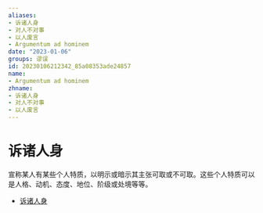 ```yaml
---
aliases:
- 诉诸人身
- 对人不对事
- 以人废言
- Argumentum ad hominem
date: "2023-01-06"
groups: 谬误
id: 20230106212342_85a08353ade24857
name:
- Argumentum ad hominem
zhname:
- 诉诸人身
- 对人不对事
- 以人废言
---
```


# 诉诸人身

宣称某人有某些个人特质，以明示或暗示其主张可取或不可取。这些个人特质可以是人格、动机、态度、地位、阶级或处境等等。

* [诉诸人身](https://zh.wikipedia.org/wiki/%E8%A8%B4%E8%AB%B8%E4%BA%BA%E8%BA%AB)
